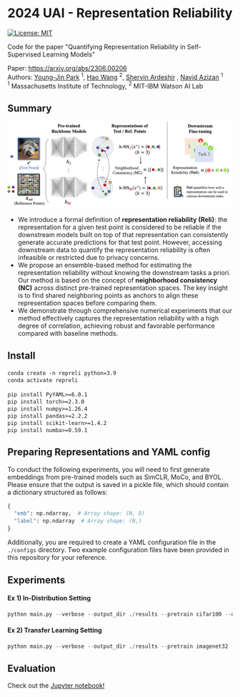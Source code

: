 # 2024 UAI - Representation Reliability

[![License: MIT](https://img.shields.io/badge/License-MIT-g.svg)](https://opensource.org/licenses/MIT)

Code for the paper "Quantifying Representation Reliability in Self-Supervised Learning Models"

Paper: https://arxiv.org/abs/2306.00206  
Authors: [Young-Jin Park](https://young-j-park.github.io/) $^1$, [Hao Wang](https://haowang94.github.io/) $^2$, [Shervin Ardeshir](https://sites.google.com/view/shervinardeshir/home) , [Navid Azizan](https://azizan.mit.edu/) $^1$  
$^1$ Massachusetts Institute of Technology, $^2$ MIT-IBM Watson AI Lab

## Summary

![NC](nc.png)

- We introduce a formal definition of __representation reliability (Reli)__: the representation for a given test point is considered to be reliable if the downstream models built on top of that representation can consistently generate accurate predictions for that test point. However, accessing downstream data to quantify the representation reliability is often infeasible or restricted due to privacy concerns.
- We propose an ensemble-based method for estimating the representation reliability without knowing the downstream tasks a priori. Our method is based on the concept of __neighborhood consistency (NC)__ across distinct pre-trained representation spaces. The key insight is to find shared neighboring points as anchors to align these representation spaces before comparing them.
- We demonstrate through comprehensive numerical experiments that our method effectively captures the representation reliability with a high degree of correlation, achieving robust and favorable performance compared with baseline methods.

## Install

```
conda create -n repreli python=3.9
conda activate repreli

pip install PyYAML>=6.0.1
pip install torch>=2.3.0
pip install numpy>=1.26.4
pip install pandas>=2.2.2
pip install scikit-learn>=1.4.2
pip install numba>=0.59.1
```

## Preparing Representations and YAML config

To conduct the following experiments, you will need to first generate embeddings from pre-trained models such as SimCLR, MoCo, and BYOL. Please ensure that the output is saved in a pickle file, which should contain a dictionary structured as follows:

```python
{
  "emb": np.ndarray,  # Array shape: (N, D)
  "label": np.ndarray  # Array shape: (N,)
}
```

Additionally, you are required to create a YAML configuration file in the `./configs` directory. Two example configuration files have been provided in this repository for your reference.

## Experiments

#### Ex 1) In-Distribution Setting
```python
python main.py --verbose --output_dir ./results --pretrain cifar100 --downstream cifar100 --seed 0
```

#### Ex 2) Transfer Learning Setting
```python
python main.py --verbose --output_dir ./results --pretrain imagenet32 --downstream cifar100 --seed 0
```

## Evaluation

Check out the [Jupyter notebook!](https://github.com/young-j-park/repreli/blob/main/Parse%20Results.ipynb)

